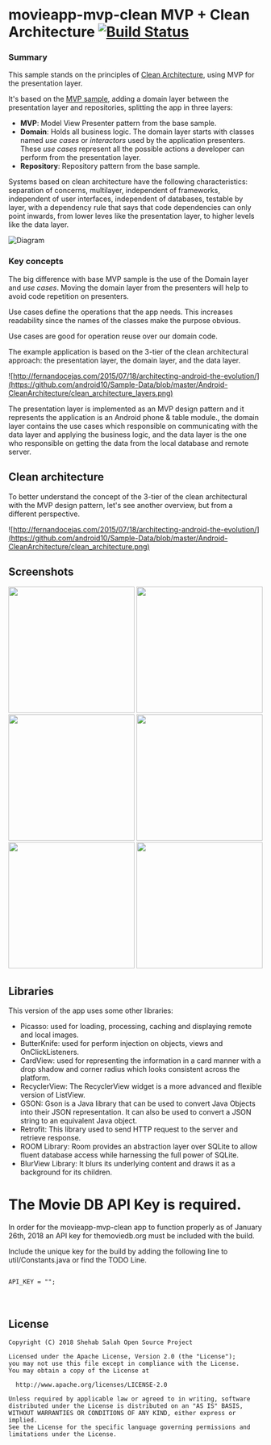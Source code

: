 # movieapp-mvp-clean MVP + Clean Architecture [![Build Status](https://travis-ci.org/ShehabSalah/movieapp-mvp-clean.svg?branch=master)](https://travis-ci.org/ShehabSalah/movieapp-mvp-clean)
### Summary
This sample stands on the principles of [Clean Architecture](https://blog.8thlight.com/uncle-bob/2012/08/13/the-clean-architecture.html), using MVP for the presentation layer.

It's based on the [MVP sample](https://github.com/ShehabSalah/movieapp-mvp), adding a domain layer between the presentation layer and repositories, splitting the app in three layers:

* **MVP**: Model View Presenter pattern from the base sample.
* **Domain**: Holds all business logic. The domain layer starts with classes named *use cases* or *interactors* used by the application presenters. These *use cases* represent all the possible actions a developer can perform from the presentation layer.
* **Repository**: Repository pattern from the base sample.

Systems based on clean architecture have the following characteristics: separation of concerns, multilayer, independent of frameworks, independent of user interfaces, independent of databases, testable by layer, with a dependency rule that says that code dependencies can only point inwards, from lower leves like the presentation layer, to higher levels like the data layer.

<img src="https://github.com/googlesamples/android-architecture/wiki/images/mvp-clean.png" alt="Diagram"/>

### Key concepts
The big difference with base MVP sample is the use of the Domain layer and *use cases*. Moving the domain layer from the presenters will help to avoid code repetition on presenters.

Use cases define the operations that the app needs. This increases readability since the names of the classes make the purpose obvious.

Use cases are good for operation reuse over our domain code.

The example application is based on the 3-tier of the clean architectural approach: the presentation layer, the domain layer, and the data layer.

![http://fernandocejas.com/2015/07/18/architecting-android-the-evolution/](https://github.com/android10/Sample-Data/blob/master/Android-CleanArchitecture/clean_architecture_layers.png)

The presentation layer is implemented as an MVP design pattern and it represents the application is an Android phone & table module., the domain layer contains the use cases which responsible on communicating with the data layer and applying the business logic, and the data layer is the one who responsible on getting the data from the local database and remote server.

## Clean architecture

To better understand the concept of the 3-tier of the clean architectural with the MVP design pattern, let's see another overview, but from a different perspective.

![http://fernandocejas.com/2015/07/18/architecting-android-the-evolution/](https://github.com/android10/Sample-Data/blob/master/Android-CleanArchitecture/clean_architecture.png)

## Screenshots
<img src="https://user-images.githubusercontent.com/16334887/34884731-51a45c7e-f7c6-11e7-9034-f867bc03bf30.png" width="250"/> <img src="https://user-images.githubusercontent.com/16334887/34884881-c8b36e36-f7c6-11e7-9045-e4a1a4a66c98.png" width="250"/> <img src="https://user-images.githubusercontent.com/16334887/34884920-edd43218-f7c6-11e7-9b2e-7c68566f74ee.png" width="250"/> <img src="https://user-images.githubusercontent.com/16334887/34884954-07e67bde-f7c7-11e7-9e92-8192407a93a8.png" width="250"/> <img src="https://user-images.githubusercontent.com/16334887/34884999-2febb6b2-f7c7-11e7-8949-7987b4181ce0.png" width="250"/> <img src="https://user-images.githubusercontent.com/16334887/34885031-480857c8-f7c7-11e7-85f2-1831977b8de5.png" width="250"/>

## Libraries
This version of the app uses some other libraries:
- Picasso: used for loading, processing, caching and displaying remote and local images.
- ButterKnife: used for perform injection on objects, views and OnClickListeners.
- CardView: used for representing the information in a card manner with a drop shadow and corner radius which looks consistent across the platform.
- RecyclerView: The RecyclerView widget is a more advanced and flexible version of ListView.
- GSON: Gson is a Java library that can be used to convert Java Objects into their JSON representation. It can also be used to convert a JSON string to an equivalent Java object.
- Retrofit: This library used to send HTTP request to the server and retrieve response.
- ROOM Library: Room provides an abstraction layer over SQLite to allow fluent database access while harnessing the full power of SQLite.
- BlurView Library: It blurs its underlying content and draws it as a background for its children.

# The Movie DB API Key is required.
In order for the movieapp-mvp-clean app to function properly as of January 26th, 2018 an API key for themoviedb.org must be included with the build.

Include the unique key for the build by adding the following line to util/Constants.java or find the TODO Line.

<code>
API_KEY = "";
</code>
<br/>
<br/>

## License
```
Copyright (C) 2018 Shehab Salah Open Source Project

Licensed under the Apache License, Version 2.0 (the "License");
you may not use this file except in compliance with the License.
You may obtain a copy of the License at
  
  http://www.apache.org/licenses/LICENSE-2.0
  
Unless required by applicable law or agreed to in writing, software
distributed under the License is distributed on an "AS IS" BASIS,
WITHOUT WARRANTIES OR CONDITIONS OF ANY KIND, either express or implied.
See the License for the specific language governing permissions and
limitations under the License.
```
